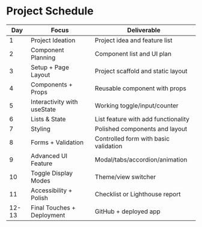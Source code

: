 # Project Schedule

| Day   | Focus                       | Deliverable                           |
|-------|-----------------------------|---------------------------------------|
| 1     | Project Ideation            | Project idea and feature list         |
| 2     | Component Planning          | Component list and UI plan            |
| 3     | Setup + Page Layout         | Project scaffold and static layout    |
| 4     | Components + Props          | Reusable component with props         |
| 5     | Interactivity with useState | Working toggle/input/counter          |
| 6     | Lists & State               | List feature with add functionality   |
| 7     | Styling                     | Polished components and layout        |
| 8     | Forms + Validation          | Controlled form with basic validation |
| 9     | Advanced UI Feature         | Modal/tabs/accordion/animation        |
| 10    | Toggle Display Modes        | Theme/view switcher                   |
| 11    | Accessibility + Polish      | Checklist or Lighthouse report        |
| 12-13 | Final Touches + Deployment  | GitHub + deployed app                 |
